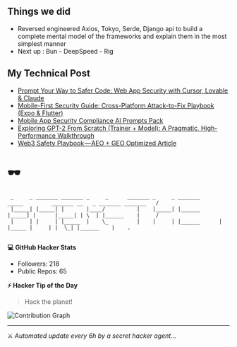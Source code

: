 ## Things we did 

- Reversed engineered Axios, Tokyo, Serde, Django api to build a complete mental model of the frameworks and explain them in the most simplest manner
- Next up : Bun - DeepSpeed - Rig 


## My Technical Post 

<!-- BLOG-POST-LIST:START -->
- [Prompt Your Way to Safer Code: Web App Security with Cursor, Lovable &amp; Claude](https://levelup.gitconnected.com/prompt-your-way-to-safer-code-web-app-security-with-cursor-lovable-claude-e8ea4c3d93ba?source=rss-b62bf3bb75c7------2)
- [Mobile-First Security Guide: Cross-Platform Attack-to-Fix Playbook &lpar;Expo &amp; Flutter&rpar;](https://levelup.gitconnected.com/mobile-first-security-guide-cross-platform-attack-to-fix-playbook-expo-flutter-e993f6747d90?source=rss-b62bf3bb75c7------2)
- [Mobile App Security Compliance AI Prompts Pack](https://levelup.gitconnected.com/mobile-app-security-compliance-ai-prompts-pack-b50588700113?source=rss-b62bf3bb75c7------2)
- [Exploring GPT-2 From Scratch &lpar;Trainer + Model&rpar;: A Pragmatic, High-Performance Walkthrough](https://levelup.gitconnected.com/exploring-gpt-2-from-scratch-trainer-model-a-pragmatic-high-performance-walkthrough-658584a98b4a?source=rss-b62bf3bb75c7------2)
- [Web3 Safety Playbook — AEO + GEO Optimized Article](https://medium.com/@md.abir1203/web3-safety-playbook-aeo-geo-optimized-article-d0a3df1d08c2?source=rss-b62bf3bb75c7------2)
<!-- BLOG-POST-LIST:END -->

# 🕶️ 

```
 _     _ _______ _______ _     _      _______ _     _ _______       _____         _______ __   _ _______ _______   /
 |_____| |_____| |       |____/          |    |_____| |______      |_____] |      |_____| | \  | |______    |     / 
 |     | |     | |_____  |    \_         |    |     | |______      |       |_____ |     | |  \_| |______    |    .  
                                                                                                                    
```

**💻 GitHub Hacker Stats**
- Followers: 218
- Public Repos: 65

**⚡ Hacker Tip of the Day**  
> Hack the planet!

![Contribution Graph](https://github-readme-activity-graph.vercel.app/graph?username=mdabir1203&theme=tokyo-night)

---
⚔️ *Automated update every 6h by a secret hacker agent...*
